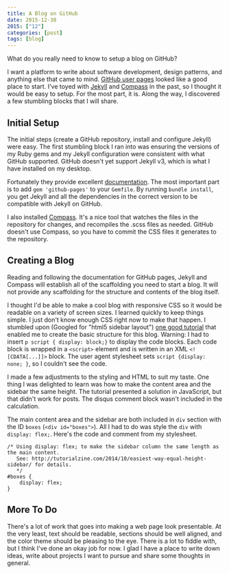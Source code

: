 ```yaml
---
title: A Blog on GitHub
date: 2015-12-30
2015: ["12"]
categories: [post]
tags: [blog]
---
```


What do you really need to know to setup a blog on GitHub?
<!--more-->

I want a platform to write about software development, design patterns, and anything else that came to mind. [GitHub user pages](https://help.github.com/articles/user-organization-and-project-pages/) looked like a good place to start. I've toyed with [Jekyll](https://jekyllrb.com/) and [Compass](http://compass-style.org/) in the past, so I thought it would be easy to setup. For the most part, it is. Along the way, I discovered a few stumbling blocks that I will share.

## Initial Setup
The initial steps (create a GitHub repository, install and configure Jekyll) were easy. The first stumbling block I ran into was ensuring the versions of my Ruby gems and my Jekyll configuration were consistent with what GitHub supported. GitHub doesn't yet support Jekyll v3, which is what I have installed on my desktop.

Fortunately they provide excellent [documentation](https://help.github.com/articles/using-jekyll-with-pages/). The most important part is to add `gem 'github-pages'` to your `Gemfile`. By running `bundle install`, you get Jekyll and all the dependencies in the correct version to be compatible with Jekyll on GitHub.

I also installed [Compass](http://compass-style.org/). It's a nice tool that watches the files in the repository for changes, and recompiles the .scss files as needed. GitHub doesn't use Compass, so you have to commit the CSS files it generates to the repository.

## Creating a Blog
Reading and following the documentation for GitHub pages, Jekyll and Compass will establish all of the scaffolding you need to start a blog. It will not provide any scaffolding for the structure and contents of the blog itself.

I thought I'd be able to make a cool blog with responsive CSS so it would be readable on a variety of screen sizes. I learned quickly to keep things simple. I just don't know enough CSS right now to make that happen. I stumbled upon (Googled for "html5 sidebar layout") [one good tutorial](http://multimedia.journalism.berkeley.edu/tutorials/css-layout/) that enabled me to create the basic structure for this blog. Warning: I had to insert `p script { display: block;}` to display the code blocks. Each code block is wrapped in a `<script>` element and is written in an XML `<![CDATA[...]]>` block. The user agent stylesheet sets `script {display: none; }`, so I couldn't see the code.

I made a few adjustments to the styling and HTML to suit my taste. One thing I was delighted to learn was how to make the content area and the sidebar the same height. The tutorial presented a solution in JavaScript, but that didn't work for posts. The disqus comment block wasn't included in the calculation.

The main content area and the sidebar are both included in `div` section with the ID `boxes` (`<div id="boxes">`). All I had to do was style the `div` with `display: flex;`. Here's the code and comment from my stylesheet.

```
/* Using display: flex; to make the sidebar column the same length as the main content.
   See: http://tutorialzine.com/2014/10/easiest-way-equal-height-sidebar/ for details.
   */
#boxes {
    display: flex;
}
```

## More To Do
There's a lot of work that goes into making a web page look presentable. At the very least, text should be readable, sections should be well aligned, and the color theme should be pleasing to the eye. There is a lot to fiddle with, but I think I've done an okay job for now. I glad I have a place to write down ideas, write about projects I want to pursue and share some thoughts in general.
